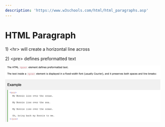 ```yaml
---
description: 'https://www.w3schools.com/html/html_paragraphs.asp'
---
```


# HTML Paragraph

1\) &lt;hr&gt; will create a horizontal line across



2\) &lt;pre&gt; defines preformatted text 

![](../../.gitbook/assets/image%20%28312%29.png)

